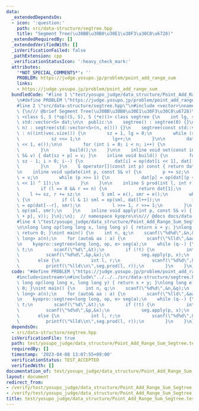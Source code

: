 ```yaml
---
data:
  _extendedDependsOn:
  - icon: ':question:'
    path: src/data-structure/segtree.hpp
    title: "Segment Tree(\u30BB\u30B0\u30E1\u30F3\u30C8\u6728)"
  _extendedRequiredBy: []
  _extendedVerifiedWith: []
  _isVerificationFailed: false
  _pathExtension: cpp
  _verificationStatusIcon: ':heavy_check_mark:'
  attributes:
    '*NOT_SPECIAL_COMMENTS*': ''
    PROBLEM: https://judge.yosupo.jp/problem/point_add_range_sum
    links:
    - https://judge.yosupo.jp/problem/point_add_range_sum
  bundledCode: "#line 1 \"test/yosupo_judge/data_structure/Point_Add_Range_Sum_Segtree.test.cpp\"\
    \n#define PROBLEM \"https://judge.yosupo.jp/problem/point_add_range_sum\"\n#include<iostream>\n\
    #line 2 \"src/data-structure/segtree.hpp\"\n#include <vector>\nnamespace kyopro\
    \ {\n/// @brief Segment Tree(\u30BB\u30B0\u30E1\u30F3\u30C8\u6728)\n\ntemplate\
    \ <class S, S (*op)(S, S), S (*e)()> class segtree {\n    int lg, sz, n;\n   \
    \ std::vector<S> dat;\n\n  public:\n    segtree() : segtree(0) {}\n    segtree(int\
    \ n) : segtree(std::vector<S>(n, e())) {}\n    segtree(const std::vector<S>& vec)\
    \ : n((int)vec.size()) {\n        sz = 1, lg = 0;\n        while (sz <= n) {\n\
    \            sz <<= 1;\n            lg++;\n        }\n\n        dat = std::vector<S>(sz\
    \ << 1, e());\n\n        for (int i = 0; i < n; i++) {\n            set(i, vec[i]);\n\
    \        }\n        build();\n    }\n\n    inline void set(const int p, const\
    \ S& v) { dat[sz + p] = v; }\n    inline void build() {\n        for (int i =\
    \ sz - 1; i > 0; i--) {\n            dat[i] = op(dat[i << 1], dat[(i << 1) ^ 1]);\n\
    \        }\n    }\n    S operator[](const int p) const { return dat[sz + p]; }\n\
    \n    inline void update(int p, const S& v) {\n        p += sz;\n        dat[p]\
    \ = v;\n        while (p >>= 1) {\n            dat[p] = op(dat[(p << 1)], dat[(p\
    \ << 1) ^ 1]);\n        }\n    }\n\n    inline S prod(int l, int r) const {\n\
    \        if (l == 0 && r == n) {\n            return dat[1];\n        }\n    \
    \    l += sz, r += sz;\n        S sml = e(), smr = e();\n        while (l != r)\
    \ {\n            if (l & 1) sml = op(sml, dat[l++]);\n            if (r & 1) smr\
    \ = op(dat[--r], smr);\n            l >>= 1, r >>= 1;\n        }\n        return\
    \ op(sml, smr);\n    }\n    inline void apply(int p, const S& v) { update(p, op(dat[sz\
    \ + p], v)); }\n};\n};  // namespace kyopro\n\n/// @docs docs/data-structure/segtree.md\n\
    #line 4 \"test/yosupo_judge/data_structure/Point_Add_Range_Sum_Segtree.test.cpp\"\
    \n\nlong long op(long long x, long long y) { return x + y; }\nlong long e() {\
    \ return 0; }\nint main() {\n    int n, q;\n    scanf(\"%d%d\",&n,&q);\n    std::vector<long\
    \ long> a(n);\n    for (auto& aa : a) {\n        scanf(\"%lld\",&aa);\n    }\n\
    \n    kyopro::segtree<long long, op, e> seg(a);\n    while (q--) {\n        int\
    \ t;\n        scanf(\"%d\",&t);\n        if (!t) {\n            int p, x;\n  \
    \          scanf(\"%d%d\",&p,&x);\n            seg.apply(p, x);\n        }\n \
    \       else {\n            int l, r;\n            scanf(\"%d%d\",&l,&r);\n  \
    \          printf(\"%lld\\n\",seg.prod(l, r));\n        }\n    }\n}\n"
  code: "#define PROBLEM \"https://judge.yosupo.jp/problem/point_add_range_sum\"\n\
    #include<iostream>\n#include\"../../../src/data-structure/segtree.hpp\"\n\nlong\
    \ long op(long long x, long long y) { return x + y; }\nlong long e() { return\
    \ 0; }\nint main() {\n    int n, q;\n    scanf(\"%d%d\",&n,&q);\n    std::vector<long\
    \ long> a(n);\n    for (auto& aa : a) {\n        scanf(\"%lld\",&aa);\n    }\n\
    \n    kyopro::segtree<long long, op, e> seg(a);\n    while (q--) {\n        int\
    \ t;\n        scanf(\"%d\",&t);\n        if (!t) {\n            int p, x;\n  \
    \          scanf(\"%d%d\",&p,&x);\n            seg.apply(p, x);\n        }\n \
    \       else {\n            int l, r;\n            scanf(\"%d%d\",&l,&r);\n  \
    \          printf(\"%lld\\n\",seg.prod(l, r));\n        }\n    }\n}"
  dependsOn:
  - src/data-structure/segtree.hpp
  isVerificationFile: true
  path: test/yosupo_judge/data_structure/Point_Add_Range_Sum_Segtree.test.cpp
  requiredBy: []
  timestamp: '2023-04-08 13:07:55+09:00'
  verificationStatus: TEST_ACCEPTED
  verifiedWith: []
documentation_of: test/yosupo_judge/data_structure/Point_Add_Range_Sum_Segtree.test.cpp
layout: document
redirect_from:
- /verify/test/yosupo_judge/data_structure/Point_Add_Range_Sum_Segtree.test.cpp
- /verify/test/yosupo_judge/data_structure/Point_Add_Range_Sum_Segtree.test.cpp.html
title: test/yosupo_judge/data_structure/Point_Add_Range_Sum_Segtree.test.cpp
---
```

